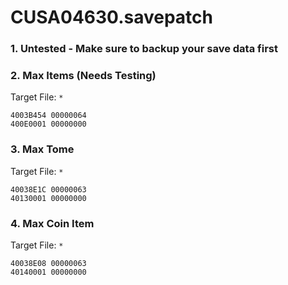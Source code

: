 # CUSA04630.savepatch

### 1. Untested - Make sure to backup your save data first
### 2. Max Items (Needs Testing)

Target File: `*`

```
4003B454 00000064
400E0001 00000000
```

### 3. Max Tome

Target File: `*`

```
40038E1C 00000063
40130001 00000000
```

### 4. Max Coin Item

Target File: `*`

```
40038E08 00000063
40140001 00000000
```

